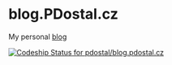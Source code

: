 blog.PDostal.cz
==========

My personal [blog](http://blog.pdostal.cz/)

[ ![Codeship Status for pdostal/blog.pdostal.cz](https://codeship.io/projects/53b0c780-25ef-0132-1150-5620d5e70b74/status)](https://codeship.io/projects/37278)
